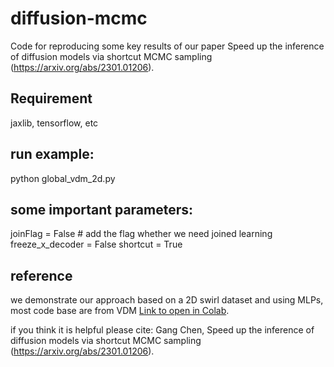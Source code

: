 # diffusion-mcmc
Code for reproducing some key results of our paper Speed up the inference of diffusion models via shortcut MCMC sampling (https://arxiv.org/abs/2301.01206).

## Requirement
jaxlib, tensorflow, etc

## run example:

python global_vdm_2d.py

## some important parameters:
joinFlag = False # add the flag whether we need joined learning
freeze_x_decoder = False
shortcut = True

## reference
we demonstrate our approach based on a 2D swirl dataset and using MLPs, most code base are from VDM [Link to open in Colab](https://colab.research.google.com/github/google-research/vdm/blob/main/colab/2D_VDM_Example.ipynb).

if you think it is helpful please cite:
Gang Chen, Speed up the inference of diffusion models via shortcut MCMC sampling (https://arxiv.org/abs/2301.01206).
